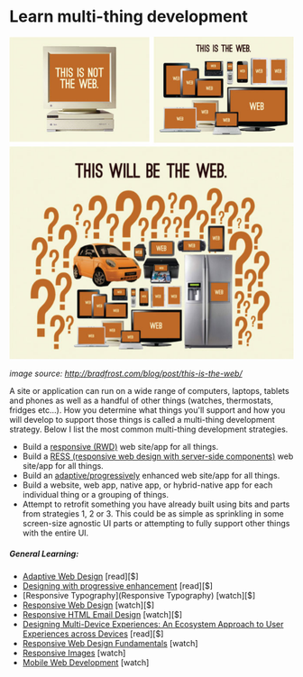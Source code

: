 # Learn multi-thing development

![](../images/things.jpg "http://bradfrost.com/blog/post/this-is-the-web/")

<cite>image source: <a href="http://bradfrost.com/blog/post/this-is-the-web/">http://bradfrost.com/blog/post/this-is-the-web/</a></cite>

A site or application can run on a wide range of computers, laptops, tablets and phones as well as a handful of other things (watches, thermostats, fridges etc...). How you determine what things you'll support and how you will develop to support those things is called a multi-thing development strategy. Below I list the most common multi-thing development strategies.

* Build a [responsive (RWD)](https://en.wikipedia.org/wiki/Responsive_web_design) web site/app for all things.
* Build a [RESS (responsive web design with server-side components)](http://www.lukew.com/ff/entry.asp?1392) web site/app for all things.
* Build an [adaptive/progressively](https://en.wikipedia.org/wiki/Adaptive_web_design) enhanced web site/app for all things.
* Build a website, web app, native app, or hybrid-native app for each individual thing or a grouping of things.
* Attempt to retrofit something you have already built using bits and parts from strategies 1, 2 or 3. This could be as simple as sprinkling in some screen-size agnostic UI parts or attempting to fully support other things with the entire UI.

##### General Learning:

* [Adaptive Web Design](http://adaptivewebdesign.info/) [read][$]
* [Designing with progressive enhancement](https://www.filamentgroup.com/dwpe/) [read][$]
* [Responsive Typography](Responsive Typography) [watch][$]
* [Responsive Web Design](https://frontendmasters.com/courses/responsive-web-design/) [watch][$]
* [Responsive HTML Email Design](https://frontendmasters.com/courses/responsive-email/) [watch][$]
* [Designing Multi-Device Experiences: An Ecosystem Approach to User Experiences across Devices](http://www.amazon.com/Designing-Multi-Device-Experiences-Ecosystem-Approach/dp/1449340385/ref=pd_sim_14_8) [read][$]
* [Responsive Web Design Fundamentals](https://www.udacity.com/courses/web-development) [watch]
* [Responsive Images](https://www.udacity.com/course/responsive-images--ud882) [watch]
* [Mobile Web Development](https://www.udacity.com/course/mobile-web-development--cs256) [watch]





















 






